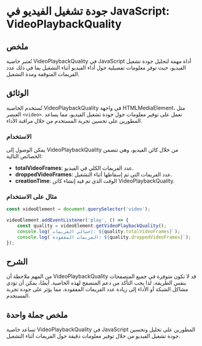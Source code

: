<!--
Meta Description: # جودة تشغيل الفيديو في JavaScript: VideoPlaybackQuality ## ملخص تُعتبر خاصية VideoPlaybackQuality في JavaScript أداة مهمة لتحليل جودة تشغيل الفيديو، ...
Meta Keywords: الفيديو, videoplaybackquality, الفريمات, جودة, على
-->

# جودة تشغيل الفيديو في JavaScript: VideoPlaybackQuality

## ملخص
تُعتبر خاصية VideoPlaybackQuality في JavaScript أداة مهمة لتحليل جودة تشغيل الفيديو، حيث توفر معلومات تفصيلية حول أداء الفيديو أثناء التشغيل بما في ذلك عدد الفريمات المتوقفة ومدة التشغيل.

## الوثائق
تُستخدم الخاصية VideoPlaybackQuality في واجهة HTMLMediaElement، مثل العنصر `<video>`. تعمل على توفير معلومات حول جودة تشغيل الفيديو، مما يساعد المطورين على تحسين تجربة المستخدم من خلال مراقبة الأداء.

### الاستخدام
يمكن الوصول إلى VideoPlaybackQuality من خلال كائن الفيديو، وهي تتضمن الخصائص التالية:
- **totalVideoFrames**: عدد الفريمات الكلي في الفيديو.
- **droppedVideoFrames**: عدد الفريمات التي تم إسقاطها أثناء التشغيل.
- **creationTime**: الوقت الذي تم فيه إنشاء كائن VideoPlaybackQuality.

### مثال على الاستخدام
```javascript
const videoElement = document.querySelector('video');

videoElement.addEventListener('play', () => {
    const quality = videoElement.getVideoPlaybackQuality();
    console.log(`إجمالي الفريمات: ${quality.totalVideoFrames}`);
    console.log(`الفريمات المفقودة: ${quality.droppedVideoFrames}`);
});
```

## الشرح
من المهم ملاحظة أن VideoPlaybackQuality قد لا تكون متوفرة في جميع المتصفحات بنفس الطريقة، لذا يجب التأكد من دعم المتصفح لهذه الخاصية. أيضًا، يمكن أن تؤدي مشاكل الشبكة أو الأداء إلى زيادة عدد الفريمات المفقودة، مما يؤثر على جودة تجربة المستخدم.

## ملخص جملة واحدة
تساعد خاصية VideoPlaybackQuality في JavaScript المطورين على تحليل وتحسين جودة تشغيل الفيديو من خلال توفير معلومات دقيقة حول الفريمات أثناء التشغيل.